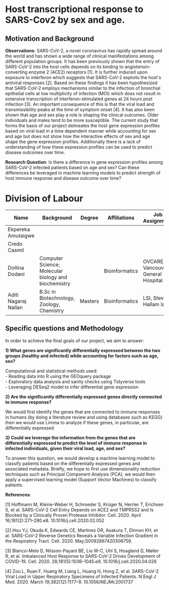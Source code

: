 # Host transcriptional response to SARS-Cov2 by sex and age.

## Motivation and Background

**Observations**: SARS-CoV-2, a novel coronavirus has rapidly spread around the world and has shown a wide range of clinical manifestations among different population groups. It has been previously shown that the entry of SARS-CoV-2 into the host cells depends on its binding to angiotensin-converting enzyme 2 (ACE2) receptors [1]. It is further induced upon exposure to interferon which suggests that SARS-CoV-2 exploits the host's antiviral responses [2]. Based on these findings it has been hypothesized that SARS-CoV-2 employs mechanisms similar to the infection of bronchial epithelial cells at low multiplicity of infection (MOI) which does not result in extensive transcription of interferon-stimulated genes at 24 hours post infection [3]. An important consequence of this is that the viral load and transmissibility peaks at the time of symptom onset [4]. It has also been shown that age and sex play a role is shaping the clinical outcomes. Older individuals and males tend to be more susceptible. The current study that forms the basis of our project delineates the host gene expression profiles based on viral load in a time dependent manner while accounting for sex and age but does not show how the interactive effects of sex and age shape the gene expression profiles. Additionally there is a lack of understanding of how these expression profiles can be used to predict disease outcomes over time. 

**Research Question**: Is there a difference in gene expression profiles among SARS-CoV-2 infected patients based on age and sex? Can these differences be leveraged in machine learning models to predict strength of host immune response and disease outcome over time? 

# Division of Labour 

| Name | Background | Degree | Affiliations | Job Assignment | Projected Contributions |
| ------------- | ------------- | ------------- | ------------- | ------------- | ------------- |
| Ekpereka Amutaigwe |  | | |  |  |
| Credo Casmil |  |  |  |  |  |
| Dollina Dodani | Computer Science; Molecular biology and biochemistry |  | Bioinformatics | OVCARE, Vancouver General Hospital |  |
| Aditi Nagaraj Nallan | B.Sc in Biotechnology, Zoology, Chemistry  |  Masters  | Bioinformatics  |  LSI, Steven Hallam lab |  Data download, DE analysis in R |

## Specific questions and Methodology
In order to achieve the final goals of our project, we aim to answer:

**1) What genes are significantly differentially expressed between the two groups (healthy and infected) while accounting for factors such as age, sex?**

  Computational and statistical methods used:<br/>
    - Reading data into R using the GEOquery package<br/>
    - Exploratory data analysis and sanity checks using Tidyverse tools<br/>
    - Leveraging DESeq2 model to infer differential gene expression<br/>
 
**2) Are the significantly differentially expressed genes directly connected to immune response?**

We would first identify the genes that are connected to immune responses in humans (by doing a literature review and using databases such as KEGG) then we would use Limma to analyze if these genes, in particular, are differentially expressed
 
**3) Could we leverage the information from the genes that are differentially expressed to predict the level of immune response in infected individuals, given their viral load, age, and sex?**

To answer this question, we would develop a machine learning model to classify patients based on the differentially expressed genes and associated metadata. Briefly, we hope to first use dimensionality reduction techniques such as Principal Component Analysis (PCA), we would then apply a supervised learning model (Support Vector Machines) to classify patients. 

**References**:

[1] Hoffmann M, Kleine-Weber H, Schroeder S, Krüger N, Herrler T, Erichsen S, et al. SARS-CoV-2 Cell Entry Depends on ACE2 and TMPRSS2 and Is Blocked by a Clinically Proven Protease Inhibitor. Cell. 2020. April 16;181(2):271–280.e8. 10.1016/j.cell.2020.02.052

[2] Hou YJ, Okuda K, Edwards CE, Martinez DR, Asakura T, Dinnon KH, et al. SARS-CoV-2 Reverse Genetics Reveals a Variable Infection Gradient in the Respiratory Tract. Cell. 2020. May;S0092867420306759.

[3] Blanco-Melo D, Nilsson-Payant BE, Liu W-C, Uhl S, Hoagland D, Møller R, et al. Imbalanced Host Response to SARS-CoV-2 Drives Development of COVID-19. Cell. 2020. 28;181(5):1036–1045.e9. 10.1016/j.cell.2020.04.026

[4] Zou L, Ruan F, Huang M, Liang L, Huang H, Hong Z, et al. SARS-CoV-2 Viral Load in Upper Respiratory Specimens of Infected Patients. N Engl J Med. 2020. March 19;382(12):1177–9. 10.1056/NEJMc2001737 

